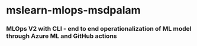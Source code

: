 # mslearn-mlops-msdpalam
### MLOps V2 with CLI - end to end operationalization of ML model through Azure ML and GitHub actions

